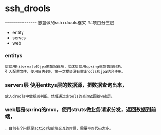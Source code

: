 # ssh_drools
----------------  志蓝做的ssh+drools框架
##项目分三层
* entity
* serves
* web

###  entitys
    层使用hibernate的jpa做数据处理，在这层使用spring框架管理对象，
    引入配置文件，使用日志d等，第一次提交没有做drools和jpa结合使用。
### servers层 使用entitys层的数据源，把数据查询出来，
    放入drools中做规则判断。然后通过drools的查询返回给web层。
### web层是spring的mvc，使用struts做业务请求分发，返回数据到前端，
    ，目前有个问题是action和前端交互的时候，需要写的代码太多。
